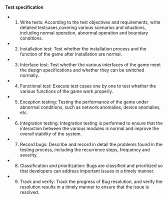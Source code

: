 ﻿ **Test specification**

* 1. Write tests: According to the  test  objectives  and  requirements,  write  detailed testcases,covering  various  scenarios  and  situations,  including  normal  operation,  abnormal operation and  boundary conditions.

 * 2.  Installation test: Test whether the  installation  process  and  the  function  of the  game after  installation are  normal.
 
 * 3. Interface test: Test whether the various interfaces of the  game  meet the  design specifications and whether they can  be  switched  normally.

 * 4. Functional  test: Execute  test  cases  one by  one  to  test  whether  the  various  functions of the game work  properly.

 * 5. Exception testing: Testing the performance of the  game under abnormal  conditions, such as  network anomalies, device  anomalies,  etc.
 
 * 6. Integration  testing: Integration  testing  is  performed  to  ensure  that  the  interaction between the various modules is  normal and  improve the  overall  stability of the  system.

 * 7. Record bugs: Describe and record in detail the problems found in the testing process, including the recurrence steps, frequency and severity.
 
 * 8. Classification and prioritization: Bugs are classified and prioritized so that developers can address important issues in a timely manner.
 
 * 9. Track and verify: Track the progress of Bug resolution, and verify the resolution results in a timely manner to ensure that the issue is resolved.
